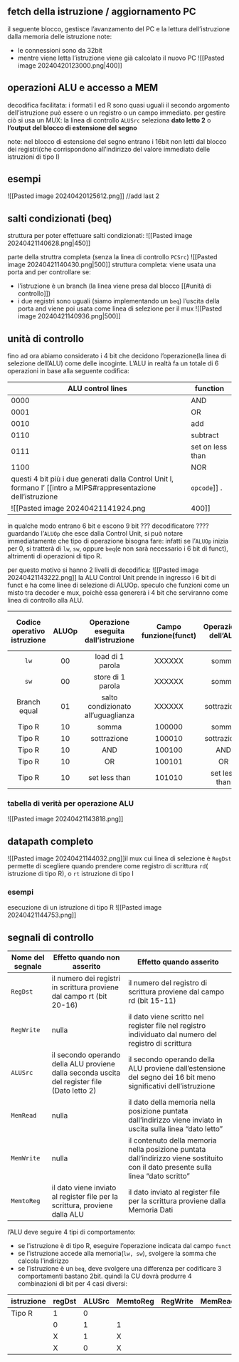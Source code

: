 ## fetch della istruzione / aggiornamento PC
il seguente blocco, gestisce l’avanzamento del PC e la lettura dell’istruzione dalla memoria delle istruzione
note:
- le connessioni sono da 32bit
- mentre viene letta l’istruzione viene già calcolato il nuovo PC
![[Pasted image 20240420123000.png|400]]
## operazioni ALU e accesso a MEM
decodifica facilitata: i formati I ed R sono quasi uguali
il secondo argomento dell’istruzione può essere o un registro o un campo immediato. per gestire ciò si usa un MUX: la linea di controllo `ALUSrc` seleziona  **dato letto 2** o **l‘output del blocco di estensione del segno**

note: 
nel blocco di estensione del segno entrano i 16bit non letti dal blocco dei registri(che corrispondono all’indirizzo del valore immediato delle istruzioni di tipo I)
## esempi
![[Pasted image 20240420125612.png]]
//add last 2

## salti condizionati (beq)
struttura per poter effettuare salti condizionati:
![[Pasted image 20240421140628.png|450]]

parte della struttra completa (senza la linea di controllo `PCSrc`)
![[Pasted image 20240421140430.png|500]]
struttura completa: 
viene usata una porta and per controllare se:
- l’istruzione è un branch (la linea viene presa dal blocco [[#unità di controllo]])
- i due registri sono uguali (siamo implementando un `beq`)
l’uscita della porta and viene poi usata come linea di selezione per il mux
![[Pasted image 20240421140936.png|500]]

## unità di controllo
fino ad ora abiamo considerato i 4 bit che decidono l’operazione(la linea di selezione dell’ALU) come delle incoginte. L’ALU in realtà fa un totale di 6 operazioni in base alla seguente codifica:

| ALU control lines | function         |
| ----------------- | ---------------- |
| 0000              | AND              |
| 0001              | OR               |
| 0010              | add              |
| 0110              | subtract         |
| 0111              | set on less than |
| 1100              | NOR              |
questi 4 bit più i due generati dalla Control Unit l, formano l’ [[intro a MIPS#rappresentazione dell’istruzione|`opcode`]] .
![[Pasted image 20240421141924.png|400]]
in qualche modo entrano 6 bit e escono 9 bit ??? decodificatore ????
 guardando l’`ALUOp` che esce dalla Control Unit, si può notare immediatamente che tipo di operazione bisogna fare: infatti se l’`ALUOp` inizia per 0, si tratterà di `lw`, `sw`, oppure `beq`(e non sarà necessario i 6 bit di funct), altrimenti di operazioni di tipo R.
 
 per questo motivo si hanno 2 livelli di decodifica:
 ![[Pasted image 20240421143222.png]]
 la ALU Control Unit prende in ingresso i 6 bit di funct e ha come linee di selezione di ALUOp. speculo che funzioni come un misto tra decoder e mux, poichè essa genererà i 4 bit che serviranno come linea di controllo alla ALU.
 
| Codice operativo istruzione | ALUOp | Operazione eseguita dall’istruzione | Campo funzione(funct) | Operazione dell’ALU | Ingresso di controllo alla ALU |
| :-------------------------: | :---: | :---------------------------------: | :-------------------: | :-----------------: | :----------------------------: |
|            `lw`             |  00   |          load di 1 parola           |        XXXXXX         |        somma        |              0010              |
|            `sw`             |  00   |          store di 1 parola          |        XXXXXX         |        somma        |              0010              |
|        Branch equal         |  01   | salto condizionato all’uguaglianza  |        XXXXXX         |     sottrazione     |              0110              |
|           Tipo R            |  10   |                somma                |        100000         |        somma        |              0010              |
|           Tipo R            |  10   |             sottrazione             |        100010         |     sottrazione     |              0110              |
|           Tipo R            |  10   |                 AND                 |        100100         |         AND         |              0000              |
|           Tipo R            |  10   |                 OR                  |        100101         |         OR          |              0001              |
|           Tipo R            |  10   |            set less than            |        101010         |    set less than    |              0111              |
### tabella di verità per operazione ALU
![[Pasted image 20240421143818.png]]

## datapath completo
![[Pasted image 20240421144032.png]]il mux cui linea di selezione è `RegDst` permette di scegliere quando prendere come registro di scrittura `rd`( istruzione di tipo R), o `rt` istruzione di tipo I
### esempi
esecuzione di un istruzione di tipo R
![[Pasted image 20240421144753.png]]

## segnali di controllo

| Nome del segnale | Effetto quando non asserito                                                                  | Effetto quando asserito                                                                                                            |
| ---------------- | -------------------------------------------------------------------------------------------- | ---------------------------------------------------------------------------------------------------------------------------------- |
| `RegDst`         | il numero dei registri in scrittura proviene dal campo rt (bit 20-16)                        | il numero del registro di scrittura proviene dal campo rd (bit 15-11)                                                              |
| `RegWrite`       | nulla                                                                                        | il dato viene scritto nel register file nel registro individuato dal numero del registro di scrittura                              |
| `ALUSrc`         | il secondo operando della ALU proviene dalla seconda uscita del register file (Dato letto 2) | il secondo operando della ALU proviene dall’estensione del segno dei 16 bit meno significativi dell’istruzione                     |
| `MemRead`        | nulla                                                                                        | il dato della memoria nella posizione puntata dall’indirizzo viene inviato in uscita sulla linea “dato letto”                      |
| `MemWrite`       | nulla                                                                                        | il contenuto della memoria nella posizione puntata dall’indirizzo viene sostituito con il dato presente sulla linea “dato scritto” |
| `MemtoReg`       | il dato viene inviato al register file per la scrittura, proviene dalla ALU                  | il dato inviato al register file per la scrittura proviene dalla Memoria Dati                                                      |
l’ALU deve seguire 4 tipi di comportamento:
- se l’istruzione è di tipo R, eseguire l’operazione indicata dal campo `funct`
- se l’istruzione accede alla memoria(`lw, sw`), svolgere la somma che calcola l’indirizzo
- se l’istruzione è un `beq`, deve svolgere una differenza
per codificare 3 comportamenti bastano 2bit. quindi la CU dovrà produrre 4 combinazioni di bit per 4 casi diversi:

| istruzione | regDst | ALUSrc | MemtoReg | RegWrite | MemRead | MemWrite | Branch | ALUOp1 | ALUOp0 |
| ---------- | ------ | ------ | -------- | -------- | ------- | -------- | ------ | ------ | ------ |
| Tipo R     | 1      | 0      |          |          |         |          |        |        |        |
|            | 0      | 1      | 1        |          |         |          |        |        |        |
|            | X      | 1      | X        |          |         |          |        |        |        |
|            | X      | 0      | X        |          |         |          |        |        |        |
